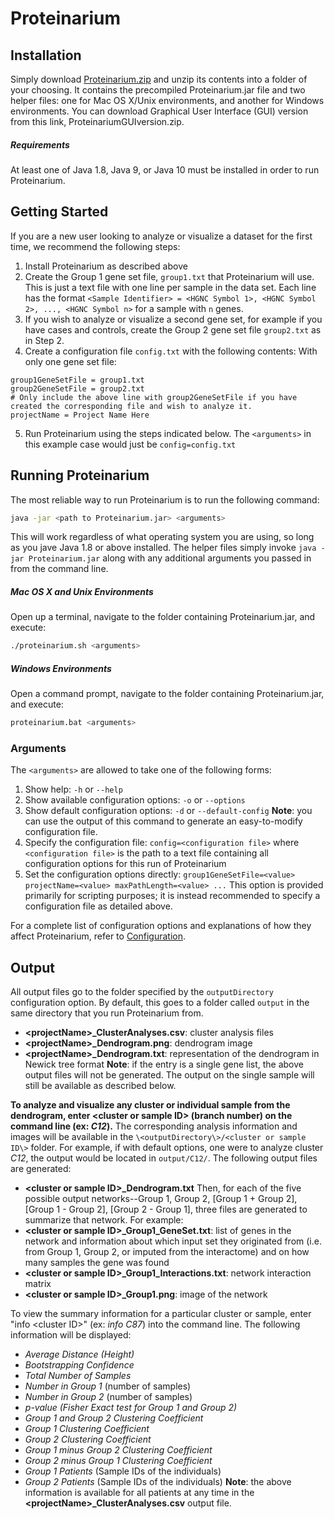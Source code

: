 # Proteinarium

## Installation
Simply download [Proteinarium.zip](https://drive.google.com/open?id=142WSDsFFtQ4cX28BdUvpavVSe4tiOq8w "Download Proteinarium") and unzip its contents into a folder of your choosing. It contains the precompiled Proteinarium.jar file and two helper files: one for Mac OS X/Unix environments, and another for Windows environments. You can download Graphical User Interface (GUI) version from this link, ProteinariumGUIversion.zip.

##### Requirements
At least one of Java 1.8, Java 9, or Java 10 must be installed in order to run Proteinarium.

## Getting Started
If you are a new user looking to analyze or visualize a dataset for the first time, we recommend the following steps:
1. Install Proteinarium as described above
2. Create the Group 1 gene set file, `group1.txt` that Proteinarium will use. This is just a text file with one line per sample in the data set. Each line has the format `<Sample Identifier> = <HGNC Symbol 1>, <HGNC Symbol 2>, ..., <HGNC Symbol n>` for a sample with `n` genes.
3. If you wish to analyze or visualize a second gene set, for example if you have cases and controls, create the Group 2 gene set file `group2.txt` as in Step 2.
4. Create a configuration file `config.txt` with the following contents:
With only one gene set file:
```
group1GeneSetFile = group1.txt
group2GeneSetFile = group2.txt
# Only include the above line with group2GeneSetFile if you have created the corresponding file and wish to analyze it.
projectName = Project Name Here
```
5. Run Proteinarium using the steps indicated below. The `<arguments>` in this example case would just be `config=config.txt`

## Running Proteinarium
The most reliable way to run Proteinarium is to run the following command:
```bash
java -jar <path to Proteinarium.jar> <arguments>
```
This will work regardless of what operating system you are using, so long as you jave Java 1.8 or above installed. The helper files simply invoke `java -jar Proteinarium.jar` along with any additional arguments you passed in from the command line.

##### Mac OS X and Unix Environments
Open up a terminal, navigate to the folder containing Proteinarium.jar, and execute:
```bash
./proteinarium.sh <arguments>
```
##### Windows Environments
Open a command prompt, navigate to the folder containing Proteinarium.jar, and execute:
```bash
proteinarium.bat <arguments>
```
### Arguments
The `<arguments>` are allowed to take one of the following forms:
1. Show help: `-h` or `--help`
2. Show available configuration options: `-o` or `--options`
3. Show default configuration options: `-d` or `--default-config`
**Note**: you can use the output of this command to generate an easy-to-modify configuration file.
4. Specify the configuration file: `config=<configuration file>`
where `<configuration file>` is the path to a text file containing all configuration options for this run of Proteinarium
5. Set the configuration options directly:
`group1GeneSetFile=<value> projectName=<value> maxPathLength=<value> ...`
This option is provided primarily for scripting purposes; it is instead recommended to specify a configuration file as detailed above.

For a complete list of configuration options and explanations of how they affect Proteinarium, refer to [Configuration](Configuration.pdf).

## Output
All output files go to the folder specified by the `outputDirectory` configuration option. By default, this goes to a folder called `output` in the same directory that you run Proteinarium from.
* **\<projectName\>_ClusterAnalyses.csv**: cluster analysis files
* **\<projectName\>_Dendrogram.png**: dendrogram image
* **\<projectName\>_Dendrogram.txt**: representation of the dendrogram in Newick tree format
**Note**: if the entry is a single gene list, the above output files will not be generated. The output on the single sample will still be available as described below.

**To analyze and visualize any cluster or individual sample from the dendrogram, enter \<cluster or sample ID\> (branch number) on the command line (ex: *C12*).** The corresponding analysis information and images will be available in the `\<outputDirectory\>/<cluster or sample ID\>` folder. For example, if with default options, one were to analyze cluster *C12*, the output would be located in `output/C12/`. The following output files are generated:
* **\<cluster or sample ID\>_Dendrogram.txt**
Then, for each of the five possible output networks--Group 1, Group 2, [Group 1 + Group 2], [Group 1 - Group 2], [Group 2 - Group 1], three files are generated to summarize that network. For example:
* **\<cluster or sample ID\>_Group1_GeneSet.txt**: list of genes in the network and information about which input set they originated from (i.e. from Group 1, Group 2, or imputed from the interactome) and on how many samples the gene was found
* **\<cluster or sample ID\>_Group1_Interactions.txt**: network interaction matrix
* **\<cluster or sample ID\>_Group1.png**: image of the network

To view the summary information for a particular cluster or sample, enter "info \<cluster ID\>" (ex: *info C87*) into the command line. The following information will be displayed:
* *Average Distance (Height)*
* *Bootstrapping Confidence*
* *Total Number of Samples*
* *Number in Group 1* (number of samples)
* *Number in Group 2* (number of samples)
* *p-value (Fisher Exact test for Group 1 and Group 2)*
* *Group 1 and Group 2 Clustering Coefficient*
* *Group 1 Clustering Coefficient*
* *Group 2 Clustering Coefficient*
* *Group 1 minus Group 2 Clustering Coefficient*
* *Group 2 minus Group 1 Clustering Coefficient*
* *Group 1 Patients* (Sample IDs of the individuals)
* *Group 2 Patients* (Sample IDs of the individuals)
**Note**: the above information is available for all patients at any time in the **\<projectName\>_ClusterAnalyses.csv** output file.
